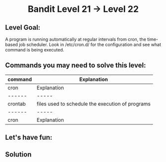 <h1 align="center">
Bandit Level 21 → Level 22
</h1>

## Level Goal:
A program is running automatically at regular intervals from cron, the time-based job scheduler. Look in /etc/cron.d/ for the configuration and see what command is being executed.

## Commands you may need to solve this level:
| command | Explanation |
| ------|-----|
| cron | Explanation |
| ------|-----|
| crontab | files used to schedule the execution of programs |
| ------|-----|
| cron | Explanation |


## Let's have fun:


## Solution 



